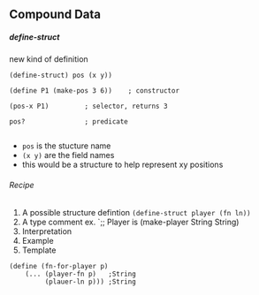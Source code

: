 ## Compound Data

##### define-struct
new kind of definition

```
(define-struct) pos (x y))

(define P1 (make-pos 3 6))    ; constructor

(pos-x P1)         ; selector, returns 3

pos?               ; predicate


```
- `pos` is the stucture name
- `(x y)` are the field names
- this would be a structure to help represent xy positions

###### Recipe
1. A possible structure defintion `(define-struct player (fn ln))`
2. A type comment ex. `;; Player is (make-player String String)
3. Interpretation
4. Example
5. Template 

``` 
(define (fn-for-player p)
	(... (player-fn p)   ;String
		 (plauer-ln p))) ;String
```


